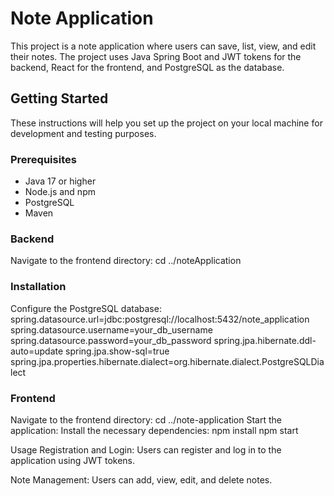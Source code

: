 
# Note Application

This project is a note application where users can save, list, view, and edit their notes. The project uses Java Spring Boot and JWT tokens for the backend, React for the frontend, and PostgreSQL as the database.

## Getting Started

These instructions will help you set up the project on your local machine for development and testing purposes.

### Prerequisites

- Java 17 or higher
- Node.js and npm
- PostgreSQL
- Maven
### Backend
Navigate to the frontend directory:
cd ../noteApplication
### Installation
Configure the PostgreSQL database:
spring.datasource.url=jdbc:postgresql://localhost:5432/note_application
spring.datasource.username=your_db_username
spring.datasource.password=your_db_password
spring.jpa.hibernate.ddl-auto=update
spring.jpa.show-sql=true
spring.jpa.properties.hibernate.dialect=org.hibernate.dialect.PostgreSQLDialect

### Frontend
Navigate to the frontend directory:
cd ../note-application
Start the application:
Install the necessary dependencies:
npm install
npm start

Usage
Registration and Login:
Users can register and log in to the application using JWT tokens.

Note Management:
Users can add, view, edit, and delete notes.
